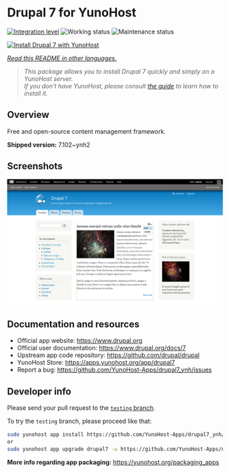 <!--
N.B.: This README was automatically generated by <https://github.com/YunoHost/apps/tree/master/tools/readme_generator>
It shall NOT be edited by hand.
-->

# Drupal 7 for YunoHost

[![Integration level](https://apps.yunohost.org/badge/integration/drupal7)](https://ci-apps.yunohost.org/ci/apps/drupal7/)
![Working status](https://apps.yunohost.org/badge/state/drupal7)
![Maintenance status](https://apps.yunohost.org/badge/maintained/drupal7)

[![Install Drupal 7 with YunoHost](https://install-app.yunohost.org/install-with-yunohost.svg)](https://install-app.yunohost.org/?app=drupal7)

*[Read this README in other languages.](./ALL_README.md)*

> *This package allows you to install Drupal 7 quickly and simply on a YunoHost server.*  
> *If you don't have YunoHost, please consult [the guide](https://yunohost.org/install) to learn how to install it.*

## Overview

Free and open-source content management framework.


**Shipped version:** 7.102~ynh2

## Screenshots

![Screenshot of Drupal 7](./doc/screenshots/screenshot.png)

## Documentation and resources

- Official app website: <https://www.drupal.org>
- Official user documentation: <https://www.drupal.org/docs/7>
- Upstream app code repository: <https://github.com/drupal/drupal>
- YunoHost Store: <https://apps.yunohost.org/app/drupal7>
- Report a bug: <https://github.com/YunoHost-Apps/drupal7_ynh/issues>

## Developer info

Please send your pull request to the [`testing` branch](https://github.com/YunoHost-Apps/drupal7_ynh/tree/testing).

To try the `testing` branch, please proceed like that:

```bash
sudo yunohost app install https://github.com/YunoHost-Apps/drupal7_ynh/tree/testing --debug
or
sudo yunohost app upgrade drupal7 -u https://github.com/YunoHost-Apps/drupal7_ynh/tree/testing --debug
```

**More info regarding app packaging:** <https://yunohost.org/packaging_apps>
